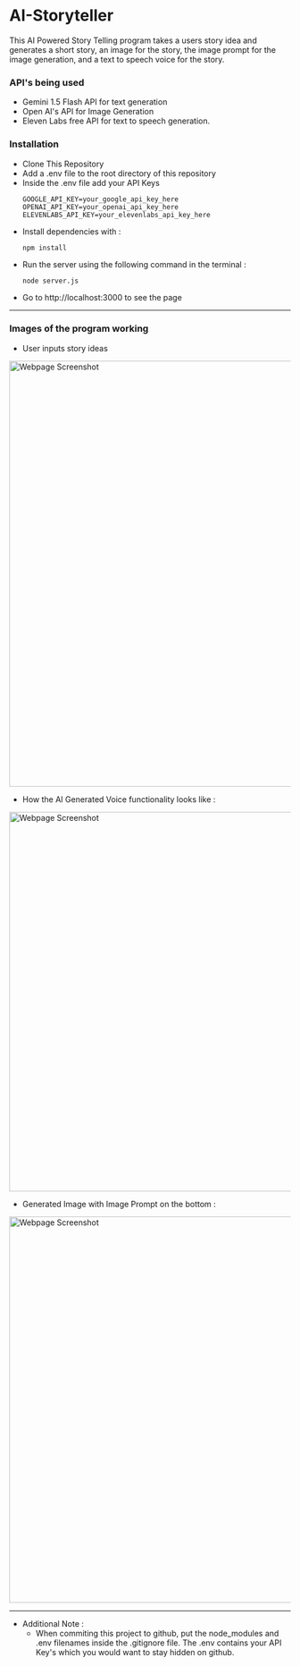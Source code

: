 # AI-Storyteller

This AI Powered Story Telling program takes a users story idea and generates a short story, an image for the story, the image prompt for the image generation, and a text to speech voice for the story.

### API's being used
* Gemini 1.5 Flash API for text generation
* Open AI's API for Image Generation
* Eleven Labs free API for text to speech generation.

### Installation
* Clone This Repository
* Add a .env file to the root directory of this repository
* Inside the .env file add your API Keys
   ```
   GOOGLE_API_KEY=your_google_api_key_here
   OPENAI_API_KEY=your_openai_api_key_here
   ELEVENLABS_API_KEY=your_elevenlabs_api_key_here
   ```
* Install dependencies with :
  ```
  npm install
  ```
* Run the server using the following command in the terminal : 
  ```
  node server.js
  ```
* Go to http://localhost:3000 to see the page

----------

### Images of the program working
* User inputs story ideas
<img width="762" alt="Webpage Screenshot" src="https://github.com/user-attachments/assets/8e435415-89a5-464f-b1f7-dafc5900d311" />

* How the AI Generated Voice functionality looks like : 
<img width="679" alt="Webpage Screenshot" src="https://github.com/user-attachments/assets/a213ac86-f1df-4096-806d-c90b079dca22" />

* Generated Image with Image Prompt on the bottom : 
<img width="691" alt="Webpage Screenshot" src="https://github.com/user-attachments/assets/f611079a-9ce6-4869-908a-08cddc1a9af4" />

-----------------------

* Additional Note :
  - When commiting this project to github, put the node_modules and .env filenames inside the .gitignore file. The .env contains your API Key's which you would want to stay hidden on github. 

